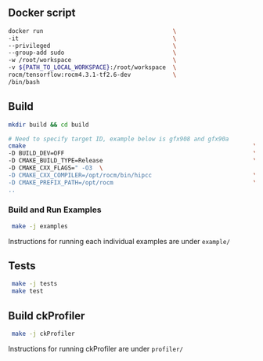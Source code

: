 ## Docker script
```bash
docker run                                     \
-it                                            \
--privileged                                   \
--group-add sudo                               \
-w /root/workspace                             \
-v ${PATH_TO_LOCAL_WORKSPACE}:/root/workspace  \
rocm/tensorflow:rocm4.3.1-tf2.6-dev            \
/bin/bash
```

## Build
```bash
mkdir build && cd build
```

```bash
# Need to specify target ID, example below is gfx908 and gfx90a
cmake                                                                 \
-D BUILD_DEV=OFF                                                      \
-D CMAKE_BUILD_TYPE=Release                                           \
-D CMAKE_CXX_FLAGS=" -O3  \
-D CMAKE_CXX_COMPILER=/opt/rocm/bin/hipcc                             \
-D CMAKE_PREFIX_PATH=/opt/rocm                                        \
..
```

### Build and Run Examples
```bash
 make -j examples
```
Instructions for running each individual examples are under ```example/```

## Tests
```bash
 make -j tests
 make test
```

## Build ckProfiler
```bash
 make -j ckProfiler
```
Instructions for running ckProfiler are under ```profiler/```
